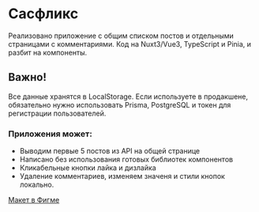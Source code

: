 # Сасфликс

Реализовано приложение с общим списком постов и отдельными страницами с комментариями.
Код на Nuxt3/Vue3, TypeScript и Pinia, и разбит на компоненты.

## Важно!

Все данные хранятся в LocalStorage. Если используете в продакшене, обязательно нужно использовать Prisma, PostgreSQL и токен для регистрации пользователей.

### Приложения может:

- Выводим первые 5 постов из API на общей странице
- Написано без использования готовых библиотек компонентов
- Кликабельные кнопки лайка и дизлайка
- Удаление комментариев, изменяем значеня и стили кнопок локально.

[Макет в Фигме ](https://jobs.sasflix.ru/frontender/App-Template.fig)